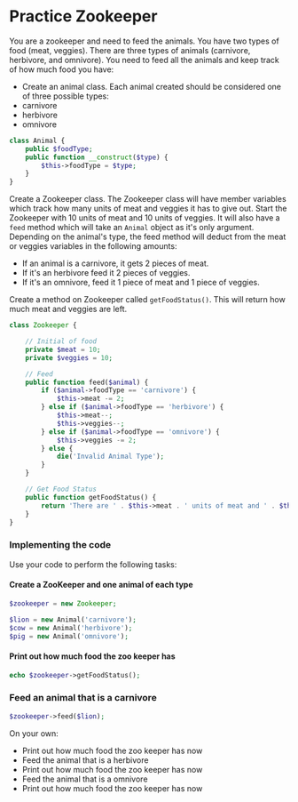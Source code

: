 # Practice Zookeeper

You are a zookeeper and need to feed the animals. You have two types of food (meat, veggies). There are three types of animals (carnivore, herbivore, and omnivore). You need to feed all the animals and keep track of how much food you have:

- Create an animal class. Each animal created should be considered one of three possible types:
 - carnivore
 - herbivore
 - omnivore

```php
class Animal {
	public $foodType;
	public function __construct($type) {
		$this->foodType = $type;
	}
}
```

Create a Zookeeper class. The Zookeeper class will have member variables which track how many units of meat and veggies it has to give out. Start the Zookeeper with 10 units of meat and 10 units of veggies. It will also have a `feed` method which will take an `Animal` object as it's only argument. Depending on the animal's type, the feed method will deduct from the meat or veggies variables in the following amounts:

- If an animal is a carnivore, it gets 2 pieces of meat.
- If it's an herbivore feed it 2 pieces of veggies. 
- If it's an omnivore, feed it 1 piece of meat and 1 piece of veggies. 

Create a method on Zookeeper called `getFoodStatus()`. This will return how much meat and veggies are left.

```php
class Zookeeper {

	// Initial of food
	private $meat = 10;
	private $veggies = 10;

	// Feed
	public function feed($animal) {
		if ($animal->foodType == 'carnivore') {
			$this->meat -= 2;
		} else if ($animal->foodType == 'herbivore') {
			$this->meat--;
			$this->veggies--;
		} else if ($animal->foodType == 'omnivore') {
			$this->veggies -= 2;
		} else {
			die('Invalid Animal Type');
		}
	}

	// Get Food Status
	public function getFoodStatus() {
		return 'There are ' . $this->meat . ' units of meat and ' . $this->veggies . ' units of veggies left';
	}
}
```

### Implementing the code

Use your code to perform the following tasks:

#### Create a ZooKeeper and one animal of each type

```php
$zookeeper = new Zookeeper;

$lion = new Animal('carnivore');
$cow = new Animal('herbivore');
$pig = new Animal('omnivore');
```

#### Print out how much food the zoo keeper has

```php
echo $zookeeper->getFoodStatus();
```

### Feed an animal that is a carnivore
```php
$zookeeper->feed($lion);
```

On your own:
- Print out how much food the zoo keeper has now
- Feed the animal that is a herbivore
- Print out how much food the zoo keeper has now
- Feed the animal that is a omnivore
- Print out how much food the zoo keeper has now
